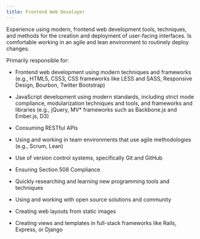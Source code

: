 ```yaml
---
title: Frontend Web Developer
---
```


Experience using modern, frontend web development tools, techniques, and
methods for the creation and deployment of user-facing interfaces. Is
comfortable working in an agile and lean environment to routinely deploy
changes.

Primarily responsible for:

-   Frontend web development using modern techniques and frameworks
(e.g., HTML5, CSS3, CSS frameworks like LESS and SASS, Responsive
Design, Bourbon, Twitter Bootstrap)

-   JavaScript development using modern standards, including strict mode
compliance, modularization techniques and tools, and frameworks
and libraries (e.g., jQuery, MV\* frameworks such as Backbone.js
and Ember.js, D3)

-   Consuming RESTful APIs

-   Using and working in team environments that use agile methodologies
(e.g., Scrum, Lean)

-   Use of version control systems, specifically Git and GitHub

-   Ensuring Section 508 Compliance

-   Quickly researching and learning new programming tools and
techniques

-   Using and working with open source solutions and community

-   Creating web layouts from static images

-   Creating views and templates in full-stack frameworks like Rails,
Express, or Django